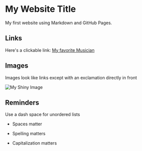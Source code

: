 # My Website Title 

My first website using Markdown and GitHub Pages.

## Links 

Here's a clickable link: [My favorite Musician](https://en.wikipedia.org/wiki/Eden_(Irish_musician))

## Images

Images look like links except with an exclamation directly in front

![My Shiny Image](https://raw.githubusercontent.com/denisecase/pyshiny-penguins-dashboard-express/main/images/LocalAppRunning.JPG)

## Reminders

Use a dash space for unordered lists

- Spaces matter

- Spelling matters

- Capitalization matters
